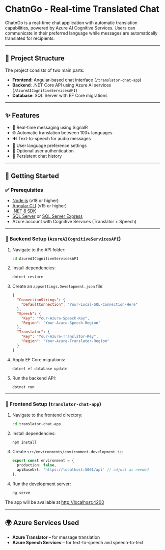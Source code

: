 # ChatnGo - Real-time Translated Chat

ChatnGo is a real-time chat application with automatic translation capabilities, powered by Azure AI Cognitive Services. Users can communicate in their preferred language while messages are automatically translated for recipients.

---

## 🧱 Project Structure

The project consists of two main parts:

- **Frontend**: Angular-based chat interface (`/translator-chat-app`)
- **Backend**: .NET Core API using Azure AI services (`/AzureAICognitiveServicesAPI`)
- **Database**: SQL Server with EF Core migrations

---

## ✨ Features

- 💬 Real-time messaging using SignalR
- 🌐 Automatic translation between 100+ languages
- 🔊 Text-to-speech for audio messages
- 👤 User language preference settings
- 🔐 Optional user authentication
- 💾 Persistent chat history

---

## 🚀 Getting Started

### ✅ Prerequisites

- [Node.js](https://nodejs.org/) (v18 or higher)
- [Angular CLI](https://angular.io/cli) (v15 or higher)
- [.NET 8 SDK](https://dotnet.microsoft.com/download)
- [SQL Server](https://www.microsoft.com/sql-server/) or [SQL Server Express](https://www.microsoft.com/sql-server/sql-server-downloads)
- Azure account with Cognitive Services (Translator + Speech)

---

### 🔧 Backend Setup (`AzureAICognitiveServicesAPI`)

1. Navigate to the API folder:
   ```bash
   cd AzureAICognitiveServicesAPI
   ```

2. Install dependencies:
   ```bash
   dotnet restore
   ```

3. Create an `appsettings.Development.json` file:
   ```json
   {
     "ConnectionStrings": {
       "DefaultConnection": "Your-Local-SQL-Connection-Here"
     },
     "Speech": {
       "Key": "Your-Azure-Speech-Key",
       "Region": "Your-Azure-Speech-Region"
     },
     "Translator": {
       "Key": "Your-Azure-Translator-Key",
       "Region": "Your-Azure-Translator-Region"
     }
   }
   ```

4. Apply EF Core migrations:
   ```bash
   dotnet ef database update
   ```

5. Run the backend API:
   ```bash
   dotnet run
   ```

---

### 🎨 Frontend Setup (`translator-chat-app`)

1. Navigate to the frontend directory:
   ```bash
   cd translator-chat-app
   ```

2. Install dependencies:
   ```bash
   npm install
   ```

3. Create `src/environments/environment.development.ts`:
   ```ts
   export const environment = {
     production: false,
     apiBaseUrl: 'https://localhost:5001/api' // adjust as needed
   };
   ```

4. Run the development server:
   ```bash
   ng serve
   ```

The app will be available at [http://localhost:4200](http://localhost:4200)

---

## 🌍 Azure Services Used

- **Azure Translator** – for message translation
- **Azure Speech Services** – for text-to-speech and speech-to-text